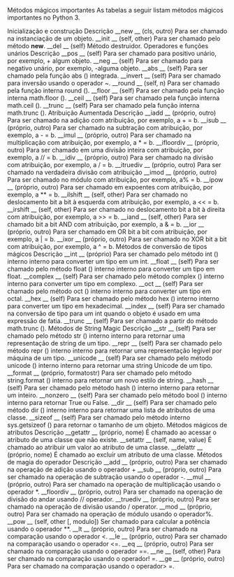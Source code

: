 Métodos mágicos importantes
As tabelas a seguir listam métodos mágicos importantes no Python 3.

Inicialização e construção	Descrição
__new __ (cls, outro)	Para ser chamado na instanciação de um objeto.
__init __ (self, other)	Para ser chamado pelo método __new__.
__del __ (self)	Método destruidor.
Operadores e funções unários	Descrição
__pos __ (self)	Para ser chamado para positivo unário, por exemplo, + algum objeto.
__neg __ (self)	Para ser chamado para negativo unário, por exemplo, -alguma objeto.
__abs __ (self)	Para ser chamado pela função abs () integrada.
__invert __ (self)	Para ser chamado para inversão usando o operador ~.
__round __ (self, n)	Para ser chamado pela função interna round ().
__floor __ (self)	Para ser chamado pela função interna math.floor ().
__ceil __ (self)	Para ser chamado pela função interna math.ceil ().
__trunc __ (self)	Para ser chamado pela função interna math.trunc ().
Atribuição Aumentada	Descrição
__iadd __ (próprio, outro)	Para ser chamado na adição com atribuição, por exemplo, a + = b.
__isub __ (próprio, outro)	Para ser chamado na subtração com atribuição, por exemplo, a - = b.
__imul __ (próprio, outro)	Para ser chamado na multiplicação com atribuição, por exemplo, a * = b.
__ifloordiv __ (próprio, outro)	Para ser chamado em uma divisão inteira com atribuição, por exemplo, a // = b.
__idiv __ (próprio, outro)	Para ser chamado na divisão com atribuição, por exemplo, a / = b.
__itruediv __ (próprio, outro)	Para ser chamado na verdadeira divisão com atribuição
__imod __ (próprio, outro)	Para ser chamado no módulo com atribuição, por exemplo, a% = b.
__ipow __ (próprio, outro)	Para ser chamado em expoentes com atribuição, por exemplo, a ** = b.
__ilshift __ (self, other)	Para ser chamado no deslocamento bit a bit à esquerda com atribuição, por exemplo, a << = b.
__irshift __ (self, other)	Para ser chamado no deslocamento bit a bit à direita com atribuição, por exemplo, a >> = b.
__iand __ (self, other)	Para ser chamado bit a bit AND com atribuição, por exemplo, a & = b.
__ior __ (próprio, outro)	Para ser chamado em OR bit a bit com atribuição, por exemplo, a | = b.
__ixor __ (próprio, outro)	Para ser chamado no XOR bit a bit com atribuição, por exemplo, a ^ = b.
Métodos de conversão de tipos mágicos	Descrição
__int __ (próprio)	Para ser chamado pelo método int () interno interno para converter um tipo em um int.
__float __ (self)	Para ser chamado pelo método float () interno interno para converter um tipo em float.
__complex __ (self)	Para ser chamado pelo método complex () interno interno para converter um tipo em complexo.
__oct __ (self)	Para ser chamado pelo método oct () interno interno para converter um tipo em octal.
__hex __ (self)	Para ser chamado pelo método hex () interno interno para converter um tipo em hexadecimal.
__index __ (self)	Para ser chamado na conversão de tipo para um int quando o objeto é usado em uma expressão de fatia.
__trunc __ (self)	Para ser chamado a partir do método math.trunc ().
Métodos de String Magic	Descrição
__str __ (self)	Para ser chamado pelo método str () interno interno para retornar uma representação de string de um tipo.
__repr __ (self)	Para ser chamado pelo método repr () interno interno para retornar uma representação legível por máquina de um tipo.
__unicode __ (self)	Para ser chamado pelo método unicode () interno interno para retornar uma string Unicode de um tipo.
__format __ (próprio, formatostr)	Para ser chamado pelo método string.format () interno para retornar um novo estilo de string.
__hash __ (self)	Para ser chamado pelo método hash () interno interno para retornar um inteiro.
__nonzero __ (self)	Para ser chamado pelo método bool () interno interno para retornar True ou False.
__dir __ (self)	Para ser chamado pelo método dir () interno interno para retornar uma lista de atributos de uma classe.
__sizeof __ (self)	Para ser chamado pelo método interno sys.getsizeof () para retornar o tamanho de um objeto.
Métodos mágicos de atributos	Descrição
__getattr __ (próprio, nome)	É chamado ao acessar o atributo de uma classe que não existe.
__setattr __ (self, name, value)	É chamado ao atribuir um valor ao atributo de uma classe.
__delattr __ (próprio, nome)	É chamado ao excluir um atributo de uma classe.
Métodos de magia do operador	Descrição
__add __ (próprio, outro)	Para ser chamado na operação de adição usando o operador +
__sub __ (próprio, outro)	Para ser chamado na operação de subtração usando o operador -.
__mul __ (próprio, outro)	Para ser chamado na operação de multiplicação usando o operador *.
__floordiv __ (próprio, outro)	Para ser chamado na operação de divisão do andar usando // operador.
__truediv __ (próprio, outro)	Para ser chamado na operação de divisão usando / operator.
__mod __ (próprio, outro)	Para ser chamado na operação de módulo usando o operador%.
__pow __ (self, other [, modulo])	Ser chamado para calcular a potência usando o operador **.
__lt __ (próprio, outro)	Para ser chamado na comparação usando o operador <.
__le __ (próprio, outro)	Para ser chamado na comparação usando o operador <=.
__eq __ (próprio, outro)	Para ser chamado na comparação usando o operador ==.
__ne __ (self, other)	Para ser chamado na comparação usando o operador! =.
__ge __ (próprio, outro)	Para ser chamado na comparação usando o operador> =.
